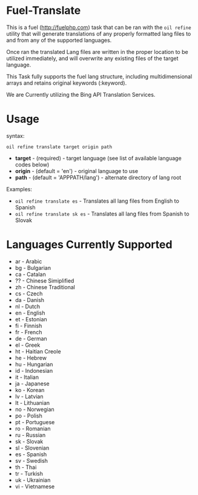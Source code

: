 
Fuel-Translate
==============

This is a fuel (http://fuelphp.com) task that can be ran with the ```oil refine``` utility that will generate translations of any properly formatted lang files to and from any of the supported languages.

Once ran the translated Lang files are written in the proper location to be utilized immediately, and will overwrite any existing files of the target language.

This Task fully supports the fuel lang structure, including multidimensional arrays and retains original keywords (:keyword).

We are Currently utilizing the Bing API Translation Services.

Usage
=====

syntax:

```oil refine translate target origin path```

 * **target** - (required) - target language (see list of available language codes below)
 * **origin** - (default = 'en') - original language to use
 * **path** - (default = 'APPPATH/lang') - alternate directory of lang root 

Examples:

 * ```oil refine translate es``` - Translates all lang files from English to Spanish
 * ```oil refine translate sk es``` - Translates all lang files from Spanish to Slovak


Languages Currently Supported
=============================

 * ar - Arabic
 * bg - Bulgarian
 * ca - Catalan
 * ?? - Chinese Simiplified
 * zh - Chinese Traditional
 * cs - Czech
 * da - Danish
 * nl - Dutch
 * en - English
 * et - Estonian
 * fi - Finnish
 * fr - French
 * de - German
 * el - Greek
 * ht - Haitian Creole
 * he - Hebrew
 * hu - Hungarian
 * id - Indonesian
 * it - Italian
 * ja - Japanese
 * ko - Korean
 * lv - Latvian
 * lt - Lithuanian
 * no - Norwegian
 * po - Polish
 * pt - Portuguese
 * ro - Romanian
 * ru - Russian
 * sk - Slovak
 * sl - Slovenian
 * es - Spanish
 * sv - Swedish
 * th - Thai
 * tr - Turkish
 * uk - Ukrainian
 * vi - Vietnamese